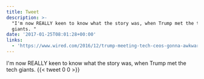 ```yaml
---
title: Tweet
description: >-
  "I'm now REALLY keen to know what the story was, when Trump met the tech
  giants. "
date: '2017-01-25T08:01:28+00:00'
links:
  - 'https://www.wired.com/2016/12/trump-meeting-tech-ceos-gonna-awkward/'
---
```

I'm now REALLY keen to know what the story was, when Trump met the tech giants. 
      {{< tweet 0 0 >}}
    

